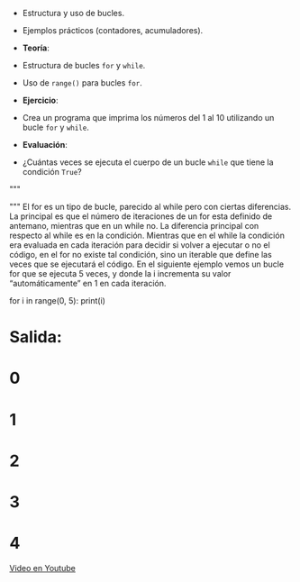
- Estructura y uso de bucles.
- Ejemplos prácticos (contadores, acumuladores).

- **Teoría**:
- Estructura de bucles `for` y `while`.
- Uso de `range()` para bucles `for`.
- **Ejercicio**:
- Crea un programa que imprima los números del 1 al 10 utilizando un bucle `for` y `while`.
- **Evaluación**:
- ¿Cuántas veces se ejecuta el cuerpo de un bucle `while` que tiene la condición `True`?

"""

"""
El for es un tipo de bucle, parecido al while pero con ciertas diferencias.
La principal es que el número de iteraciones de un for esta definido de antemano, mientras que en un while no. 
La diferencia principal con respecto al while es en la condición. Mientras que en el while la condición era evaluada 
en cada iteración para decidir si volver a ejecutar o no el código, en el for no existe tal condición, 
sino un iterable que define las veces que se ejecutará el código. 
En el siguiente ejemplo vemos un bucle for que se ejecuta 5 veces, 
y donde la i incrementa su valor “automáticamente” en 1 en cada iteración.

for i in range(0, 5):
    print(i)

# Salida:
# 0
# 1
# 2
# 3
# 4


[Video en Youtube](https://www.youtube.com/watch?v=5KO7exSdlp0)


